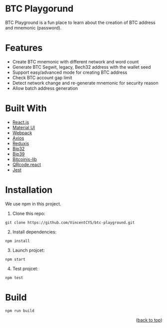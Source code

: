 # BTC Playgorund

BTC Playground is a fun place to learn about the creation of BTC address and mnemonic (password).

# Features

-   Create BTC mnemonic with different network and word count
-   Generate BTC Segwit, legacy, Bech32 address with the wallet seed
-   Support easy/advanced mode for creating BTC address
-   Check BTC account gap limit
-   Detect network change and re-generate mnemonic for security reason
-   Allow batch address generation

# Built With

-   [React.js](https://reactjs.org/)
-   [Material UI](https://mui.com/)
-   [Webpack](https://webpack.js.org/)
-   [Axios](https://axios-http.com/docs/intro)
-   [Reduxjs](https://redux.js.org/)
-   [Bip32](https://github.com/bitcoinjs/bip32)
-   [Bip39](https://github.com/bitcoinjs/bip39)
-   [Bitcoinjs-lib](https://github.com/bitcoinjs/bitcoinjs-lib)
-   [QRcode.react](https://github.com/zpao/qrcode.react)
-   [Jest](https://jestjs.io/)

# Installation

We use npm in this project.

1. Clone this repo:

```
git clone https://github.com/VincentCYS/btc-playground.git
```

2. Install dependencies:

```
npm install
```

3. Launch projcet:

```
npm start
```

4. Test projcet:

```
npm test
```

# Build

```
npm run build
```

<p align="right">(<a href="#top">back to top</a>)</p>
